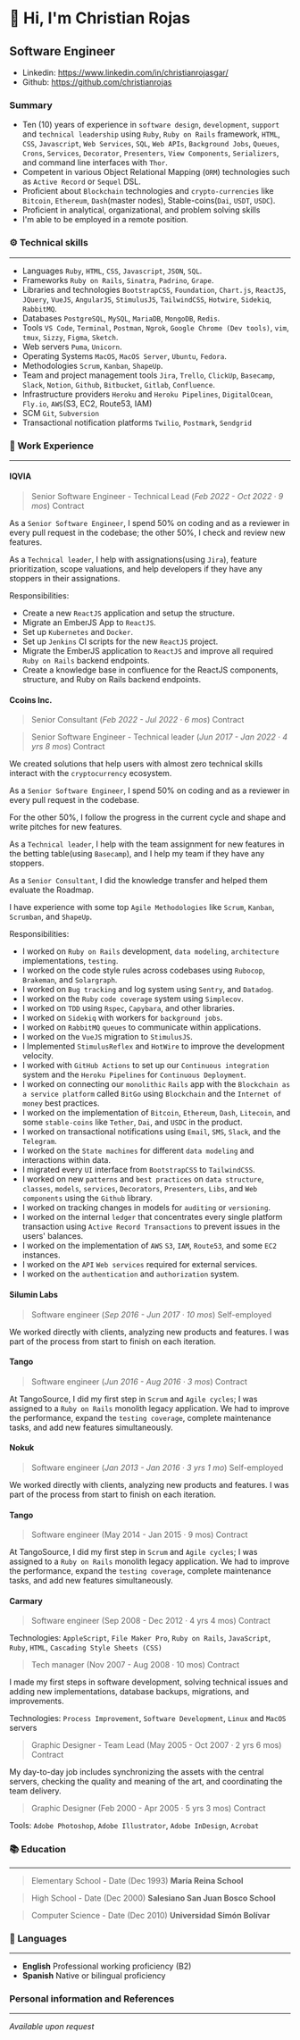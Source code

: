 # 👋 Hi, I'm Christian Rojas

## Software Engineer

- Linkedin: https://www.linkedin.com/in/christianrojasgar/
- Github: https://github.com/christianrojas

### Summary

- Ten (10) years of experience in `software design`, `development`, `support` and `technical leadership` using `Ruby`, `Ruby on Rails` framework, `HTML`, `CSS`, `Javascript`, `Web Services`, `SQL`, `Web APIs`, `Background Jobs`, `Queues`, `Crons`, `Services`, `Decorator`, `Presenters`, `View Components`, `Serializers`, and command line interfaces with `Thor`.
- Competent in various Object Relational Mapping (`ORM`) technologies such as `Active Record` or `Sequel` DSL.
- Proficient about `Blockchain` technologies and `crypto-currencies` like `Bitcoin`, `Ethereum`, `Dash`(master nodes), Stable-coins(`Dai`, `USDT`, `USDC`).
- Proficient in analytical, organizational, and problem solving skills
- I'm able to be employed in a remote position.

### ⚙️ Technical skills

---

- Languages `Ruby`, `HTML`, `CSS`, `Javascript`, `JSON`, `SQL`.
- Frameworks `Ruby on Rails`, `Sinatra`, `Padrino`, `Grape`.
- Libraries and technologies `BootstrapCSS`, `Foundation`, `Chart.js`, `ReactJS`, `JQuery`, `VueJS`, `AngularJS`, `StimulusJS`, `TailwindCSS`, `Hotwire`, `Sidekiq`, `RabbitMQ`.
- Databases `PostgreSQL`, `MySQL`, `MariaDB`, `MongoDB`, `Redis`.
- Tools `VS Code`, `Terminal`, `Postman`, `Ngrok`, `Google Chrome (Dev tools)`, `vim`, `tmux`, `Sizzy`, `Figma`, `Sketch`.
- Web servers `Puma`, `Unicorn`.
- Operating Systems `MacOS`, `MacOS Server`, `Ubuntu`, `Fedora`.
- Methodologies `Scrum`, `Kanban`, `ShapeUp`.
- Team and project management tools `Jira`, `Trello`, `ClickUp`, `Basecamp`, `Slack`, `Notion`, `Github`, `Bitbucket`, `Gitlab`, `Confluence`.
- Infrastructure providers `Heroku` and `Heroku Pipelines`, `DigitalOcean`, `Fly.io`, `AWS`(S3, EC2, Route53, IAM)
- SCM `Git`, `Subversion`
- Transactional notification platforms `Twilio`, `Postmark`, `Sendgrid`

### 💪 Work Experience

---

#### **IQVIA**

> Senior Software Engineer - Technical Lead
> (_Feb 2022 - Oct 2022 · 9 mos_) Contract

As a `Senior Software Engineer`, I spend 50% on coding and as a reviewer in every pull request in the codebase; the other 50%, I check and review new features.

As a `Technical leader`, I help with assignations(using `Jira`), feature prioritization, scope valuations, and help developers if they have any stoppers in their assignations.

Responsibilities:

- Create a new `ReactJS` application and setup the structure.
- Migrate an EmberJS App to `ReactJS`.
- Set up `Kubernetes` and `Docker`.
- Set up `Jenkins` CI scripts for the new `ReactJS` project.
- Migrate the EmberJS application to `ReactJS` and improve all required `Ruby on Rails` backend endpoints.
- Create a knowledge base in confluence for the ReactJS components, structure, and Ruby on Rails backend endpoints.

#### **Ccoins Inc.**

> Senior Consultant
> (_Feb 2022 - Jul 2022 · 6 mos_) Contract

> Senior Software Engineer - Technical leader
> (_Jun 2017 - Jan 2022 · 4 yrs 8 mos_) Contract

We created solutions that help users with almost zero technical skills interact with the `cryptocurrency` ecosystem.

As a `Senior Software Engineer`, I spend 50% on coding and as a reviewer in every pull request in the codebase.

For the other 50%, I follow the progress in the current cycle and shape and write pitches for new features.

As a `Technical leader`, I help with the team assignment for new features in the betting table(using `Basecamp`), and I help my team if they have any stoppers.

As a `Senior Consultant`, I did the knowledge transfer and helped them evaluate the Roadmap.

I have experience with some top `Agile Methodologies` like `Scrum`, `Kanban`, `Scrumban`, and `ShapeUp`.

Responsibilities:

- I worked on `Ruby on Rails` development, `data modeling`, `architecture` implementations, `testing`.
- I worked on the code style rules across codebases using `Rubocop`, `Brakeman`, and `Solargraph`.
- I worked on `Bug tracking` and log system using `Sentry`, and `Datadog`.
- I worked on the `Ruby` `code coverage` system using `Simplecov`.
- I worked on `TDD` using `Rspec`, `Capybara`, and other libraries.
- I worked on `Sidekiq` with workers for `background jobs`.
- I worked on `RabbitMQ` `queues` to communicate within applications.
- I worked on the `VueJS` migration to `StimulusJS`.
- I Implemented `StimulusReflex` and `HotWire` to improve the development velocity.
- I worked with `GitHub Actions` to set up our `Continuous integration` system and the `Heroku Pipelines` for `Continuous Deployment`.
- I worked on connecting our `monolithic` `Rails` app with the `Blockchain as a service platform` called `BitGo` using `Blockchain` and the `Internet of money` best practices.
- I worked on the implementation of `Bitcoin`, `Ethereum`, `Dash`, `Litecoin`, and some `stable-coins` like `Tether`, `Dai`, and `USDC` in the product.
- I worked on transactional notifications using `Email`, `SMS`, `Slack`, and the `Telegram`.
- I worked on the `State machines` for different `data modeling` and interactions within data.
- I migrated every `UI` interface from `BootstrapCSS` to `TailwindCSS`.
- I worked on new `patterns` and `best practices` on `data structure`, `classes`, `models`, `services`, `Decorators`, `Presenters`, `Libs`, and `Web components` using the `Github` library.
- I worked on tracking changes in models for `auditing` or `versioning`.
- I worked on the internal `ledger` that concentrates every single platform transaction using `Active Record Transactions` to prevent issues in the users' balances.
- I worked on the implementation of `AWS` `S3`, `IAM`, `Route53`, and some `EC2` instances.
- I worked on the `API` `Web services` required for external services.
- I worked on the `authentication` and `authorization` system.

#### **Silumin Labs**

> Software engineer
> (_Sep 2016 - Jun 2017 · 10 mos_) Self-employed

We worked directly with clients, analyzing new products and features. I was part of the process from start to finish on each iteration.

#### **Tango**

> Software engineer
> (_Jun 2016 - Aug 2016 · 3 mos_) Contract

At TangoSource, I did my first step in `Scrum` and `Agile cycles`; I was assigned to a `Ruby on Rails` monolith legacy application. We had to improve the performance, expand the `testing coverage`, complete maintenance tasks, and add new features simultaneously.

#### **Nokuk**

> Software engineer
> (_Jan 2013 - Jan 2016 · 3 yrs 1 mo_) Self-employed

We worked directly with clients, analyzing new products and features. I was part of the process from start to finish on each iteration.

#### **Tango**

> Software engineer
> (May 2014 - Jan 2015 · 9 mos) Contract

At TangoSource, I did my first step in `Scrum` and `Agile cycles`; I was assigned to a `Ruby on Rails` monolith legacy application. We had to improve the performance, expand the `testing coverage`, complete maintenance tasks, and add new features simultaneously.

#### **Carmary**

> Software engineer
> (Sep 2008 - Dec 2012 · 4 yrs 4 mos) Contract

Technologies: `AppleScript`, `File Maker Pro`, `Ruby on Rails`, `JavaScript`, `Ruby`, `HTML`, `Cascading Style Sheets (CSS)`

> Tech manager
> (Nov 2007 - Aug 2008 · 10 mos) Contract

I made my first steps in software development, solving technical issues and adding new implementations, database backups, migrations, and improvements.

Technologies: `Process Improvement`, `Software Development`, `Linux` and `MacOS` servers

> Graphic Designer - Team Lead
> (May 2005 - Oct 2007 · 2 yrs 6 mos) Contract

My day-to-day job includes synchronizing the assets with the central servers, checking the quality and meaning of the art, and coordinating the team delivery.

> Graphic Designer
> (Feb 2000 - Apr 2005 · 5 yrs 3 mos) Contract

Tools: `Adobe Photoshop`, `Adobe Illustrator`, `Adobe InDesign`, `Acrobat`

### 📚 Education

---

> Elementary School - Date (Dec 1993) **María Reina School**

> High School - Date (Dec 2000) **Salesiano San Juan Bosco School**

> Computer Science - Date (Dec 2010) **Universidad Simón Bolívar**

### 🤝 Languages

---

- **English** Professional working proficiency (B2)
- **Spanish** Native or bilingual proficiency

### Personal information and References

---

_Available upon request_
